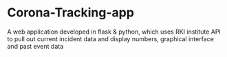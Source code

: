 # Corona-Tracking-app
A web application developed in flask &amp; python, which uses RKI institute API to pull out current incident data and display numbers, graphical interface and past event data
